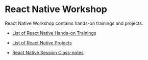 # React Native Workshop

React Native Workshop contains hands-on trainings and projects.

- [List of React Native Hands-on Trainings](./hands-on/README.md)

- [List of React Native Projects](./projects/README.md)

- [React Native Session Class-notes](./class-notes/README.md)